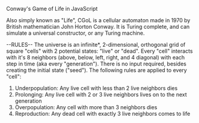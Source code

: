 Conway's Game of Life
in JavaScript

Also simply known as "Life", CGoL is a cellular automaton made in 1970 by British mathematician John Horton Conway.
It is Turing complete, and can simulate a universal constructor, or any Turing machine.

--RULES--
The universe is an infinite*, 2-dimensional, orthogonal grid of square "cells" with 2 potential states: "live" or "dead".
Every "cell" interacts with it's 8 neighbors (above, below, left, right, and 4 diagonal) with each step in time (aka every "generation").
There is no input required, besides creating the initial state ("seed").
The following rules are applied to every "cell":

1. Underpopulation: Any live cell with less than 2 live neighbors dies
2. Prolonging: Any live cell with 2 or 3 live neighbors lives on to the next generation
3. Overpopulation: Any cell with more than 3 neighbors dies
4. Reproduction: Any dead cell with exactly 3 live neighbors comes to life
